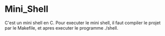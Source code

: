 # Mini_Shell
C'est un mini shell en C.
Pour executer le mini shell, il faut compiler le projet par le Makefile, et apres executer le programme ./shell.
